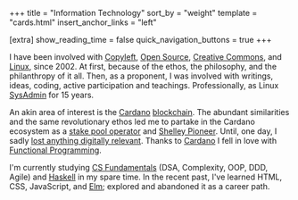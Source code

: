 +++
title = "Information Technology"
sort_by = "weight"
template = "cards.html"
insert_anchor_links = "left"

[extra]
show_reading_time = false
quick_navigation_buttons = true
+++

I have been involved with [Copyleft](https://en.wikipedia.org/wiki/Copyleft),
[Open Source](https://en.wikipedia.org/wiki/Free_and_open-source_software),
[Creative Commons](https://en.wikipedia.org/wiki/Creative_Commons), and
[Linux](https://en.wikipedia.org/wiki/Linux), since 2002. At first, because of
the ethos, the philosophy, and the philanthropy of it all. Then, as a
proponent, I was involved with writings, ideas, coding, active participation
and teachings. Professionally, as Linux
[SysAdmin](https://en.wikipedia.org/wiki/System_administrator) for 15 years.

An akin area of interest is the [Cardano](https://cardano.org)
[blockchain](https://en.wikipedia.org/wiki/Blockchain). The abundant
similarities and the same revolutionary ethos led me to partake in the Cardano
ecosystem as a [stake pool
operator](https://docs.cardano.org/operating-a-stake-pool/about-stake-pools/)
and [Shelley
Pioneer](https://iohk.io/en/blog/posts/2020/04/29/from-byron-to-shelley-part-one-the-testnets/).
Until, one day, I sadly [lost anything digitally
relevant](https://twitter.com/insaladaPool/status/1380087586509709312). Thanks
to [Cardano](https://www.essentialcardano.io/) I fell in love with [Functional
Programming](https://en.wikipedia.org/wiki/Functional_programming).

I'm currently studying [CS
Fundamentals](https://en.wikipedia.org/wiki/Computer_science) (DSA, Complexity,
OOP, DDD, Agile) and [Haskell](https://www.haskell.org/) in my spare time. In the recent past, I've learned
HTML, CSS, JavaScript, and [Elm](https://elm-lang.org/); explored and abandoned it as a career path.
